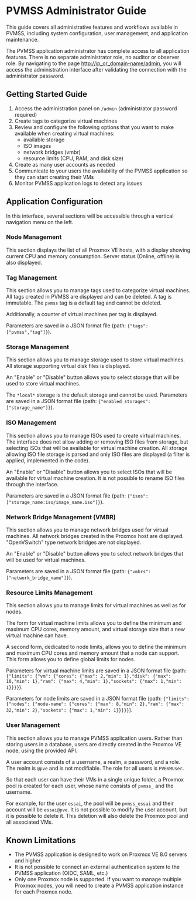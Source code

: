 # PVMSS Administrator Guide

This guide covers all administrative features and workflows available in PVMSS, including system configuration, user management, and application maintenance.

The PVMSS application administrator has complete access to all application features. There is no separate administrator role, no auditor or observer role. By navigating to the page <http://ip_or_domain-name/admin>, you will access the administration interface after validating the connection with the administrator password.

## Getting Started Guide

1. Access the administration panel on `/admin` (administrator password required)
2. Create tags to categorize virtual machines
3. Review and configure the following options that you want to make available when creating virtual machines:
    - available storage
    - ISO images
    - network bridges (vmbr)
    - resource limits (CPU, RAM, and disk size)
4. Create as many user accounts as needed
5. Communicate to your users the availability of the PVMSS application so they can start creating their VMs
6. Monitor PVMSS application logs to detect any issues

## Application Configuration

In this interface, several sections will be accessible through a vertical navigation menu on the left.

### Node Management

This section displays the list of all Proxmox VE hosts, with a display showing current CPU and memory consumption. Server status (Online, offline) is also displayed.

### Tag Management

This section allows you to manage tags used to categorize virtual machines. All tags created in PVMSS are displayed and can be deleted. A tag is immutable. The `pvmss` tag is a default tag and cannot be deleted.

Additionally, a counter of virtual machines per tag is displayed.

Parameters are saved in a JSON format file (path: `{"tags": ["pvmss","tag"]}`).

### Storage Management

This section allows you to manage storage used to store virtual machines. All storage supporting virtual disk files is displayed.

An "Enable" or "Disable" button allows you to select storage that will be used to store virtual machines.

The `*local*` storage is the default storage and cannot be used. Parameters are saved in a JSON format file (path: `{"enabled_storages": ["storage_name"]}`).

### ISO Management

This section allows you to manage ISOs used to create virtual machines. The interface does not allow adding or removing ISO files from storage, but selecting ISOs that will be available for virtual machine creation. All storage allowing ISO file storage is parsed and only ISO files are displayed (a filter is applied, implemented in the code).

An "Enable" or "Disable" button allows you to select ISOs that will be available for virtual machine creation. It is not possible to rename ISO files through the interface.

Parameters are saved in a JSON format file (path: `{"isos": ["storage_name:iso/image_name.iso"]}`).

### Network Bridge Management (VMBR)

This section allows you to manage network bridges used for virtual machines. All network bridges created in the Proxmox host are displayed. "OpenVSwitch" type network bridges are not displayed.

An "Enable" or "Disable" button allows you to select network bridges that will be used for virtual machines.

Parameters are saved in a JSON format file (path: `{"vmbrs": ["network_bridge_name"]}`).

### Resource Limits Management

This section allows you to manage limits for virtual machines as well as for nodes.

The form for virtual machine limits allows you to define the minimum and maximum CPU cores, memory amount, and virtual storage size that a new virtual machine can have.

A second form, dedicated to node limits, allows you to define the minimum and maximum CPU cores and memory amount that a node can support. This form allows you to define global limits for nodes.

Parameters for virtual machine limits are saved in a JSON format file (path: `{"limits": {"vm": {"cores": {"max": 2,"min": 1},"disk": {"max": 10,"min": 1},"ram": {"max": 4,"min": 1},"sockets": {"max": 1,"min": 1}}}}`).

Parameters for node limits are saved in a JSON format file (path: `{"limits": {"nodes": {"node-name": {"cores": {"max": 8,"min": 2},"ram": {"max": 32,"min": 2},"sockets": {"max": 1,"min": 1}}}}}`).

### User Management

This section allows you to manage PVMSS application users. Rather than storing users in a database, users are directly created in the Proxmox VE node, using the provided API.

A user account consists of a username, a realm, a password, and a role. The realm is `@pve` and is not modifiable. The role for all users is `PVEVMUser`.

So that each user can have their VMs in a single unique folder, a Proxmox pool is created for each user, whose name consists of `pvmss_` and the username.

For example, for the user `essai`, the pool will be `pvmss_essai` and their account will be `essai@pve`. It is not possible to modify the user account, but it is possible to delete it. This deletion will also delete the Proxmox pool and all associated VMs.

## Known Limitations

- The PVMSS application is designed to work on Proxmox VE 8.0 servers and higher
- It is not possible to connect an external authentication system to the PVMSS application (OIDC, SAML, etc.)
- Only one Proxmox node is supported. If you want to manage multiple Proxmox nodes, you will need to create a PVMSS application instance for each Proxmox node.
